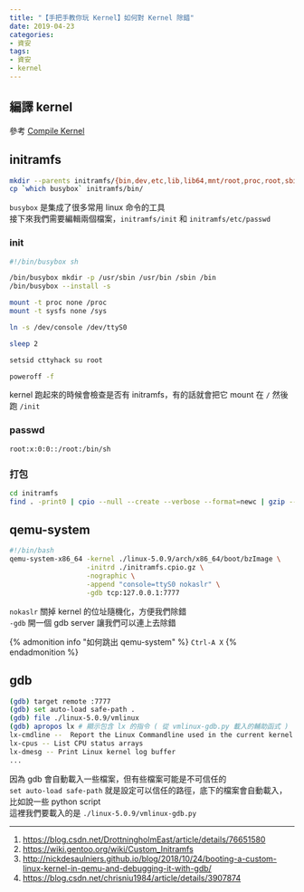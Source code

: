 ```yaml
---
title: "【手把手教你玩 Kernel】如何對 Kernel 除錯"
date: 2019-04-23
categories:
- 資安
tags:
- 資安
- kernel
---
```


## 編譯 kernel

參考 [Compile Kernel](/security/pwn/compile-kernel)

## initramfs

```bash
mkdir --parents initramfs/{bin,dev,etc,lib,lib64,mnt/root,proc,root,sbin,sys}
cp `which busybox` initramfs/bin/
```

`busybox` 是集成了很多常用 linux 命令的工具  
接下來我們需要編輯兩個檔案，`initramfs/init` 和 `initramfs/etc/passwd`

### init

```bash tab="initramfs/init"
#!/bin/busybox sh

/bin/busybox mkdir -p /usr/sbin /usr/bin /sbin /bin
/bin/busybox --install -s

mount -t proc none /proc
mount -t sysfs none /sys

ln -s /dev/console /dev/ttyS0

sleep 2

setsid cttyhack su root

poweroff -f
```

kernel 跑起來的時候會檢查是否有 initramfs，有的話就會把它 mount 在 `/` 然後跑 `/init`

### passwd

```bash tab="initramfs/etc/passwd"
root:x:0:0::/root:/bin/sh
```

### 打包

```bash
cd initramfs
find . -print0 | cpio --null --create --verbose --format=newc | gzip --best > ../initramfs.cpio.gz
```

## qemu-system

```bash tab="run.sh"
#!/bin/bash
qemu-system-x86_64 -kernel ./linux-5.0.9/arch/x86_64/boot/bzImage \
                   -initrd ./initramfs.cpio.gz \
                   -nographic \
                   -append "console=ttyS0 nokaslr" \
                   -gdb tcp:127.0.0.1:7777
```

`nokaslr` 關掉 kernel 的位址隨機化，方便我們除錯  
`-gdb` 開一個 gdb server 讓我們可以連上去除錯

{% admonition info "如何跳出 qemu-system" %}
`Ctrl-A X`
{% endadmonition %}

## gdb

```bash
(gdb) target remote :7777
(gdb) set auto-load safe-path .
(gdb) file ./linux-5.0.9/vmlinux
(gdb) apropos lx # 顯示包含 lx 的指令 ( 從 vmlinux-gdb.py 載入的輔助函式 )
lx-cmdline --  Report the Linux Commandline used in the current kernel
lx-cpus -- List CPU status arrays
lx-dmesg -- Print Linux kernel log buffer
...
```

因為 gdb 會自動載入一些檔案，但有些檔案可能是不可信任的  
`set auto-load safe-path` 就是設定可以信任的路徑，底下的檔案會自動載入，比如說一些 python script  
這裡我們要載入的是 `./linux-5.0.9/vmlinux-gdb.py`

---

1. https://blog.csdn.net/DrottningholmEast/article/details/76651580
2. https://wiki.gentoo.org/wiki/Custom_Initramfs
3. http://nickdesaulniers.github.io/blog/2018/10/24/booting-a-custom-linux-kernel-in-qemu-and-debugging-it-with-gdb/
4. https://blog.csdn.net/chrisniu1984/article/details/3907874
